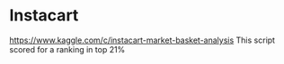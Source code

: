 # Instacart
https://www.kaggle.com/c/instacart-market-basket-analysis
This script scored for a ranking in top 21%
